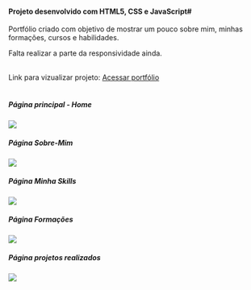 <h4>Projeto desenvolvido com HTML5, CSS e JavaScript#</h4>
<p>Portfólio criado com objetivo de mostrar um pouco sobre mim, minhas formações, cursos e habilidades.</p>

<p>Falta realizar a parte da responsividade ainda.</p>

<br>
Link para vizualizar projeto: <a href="https://dev-vilela.github.io/Atlantica-Outlet/" >Acessar portfólio</a>
<br>
<br>
<h5>Página principal - Home</h5>
<img src="./img/home.png">
<br>
<h5>Página Sobre-Mim</h5>
<img src="./img/sobre-mim.png">
<br>
<h5>Página Minha Skills</h5>
<img src="./img/skills.png">
<br>
<h5>Página Formações</h5>
<img src="./img/formações.png">
<br>
<h5>Página projetos realizados</h5>
<img src="./img/projetos.png">
